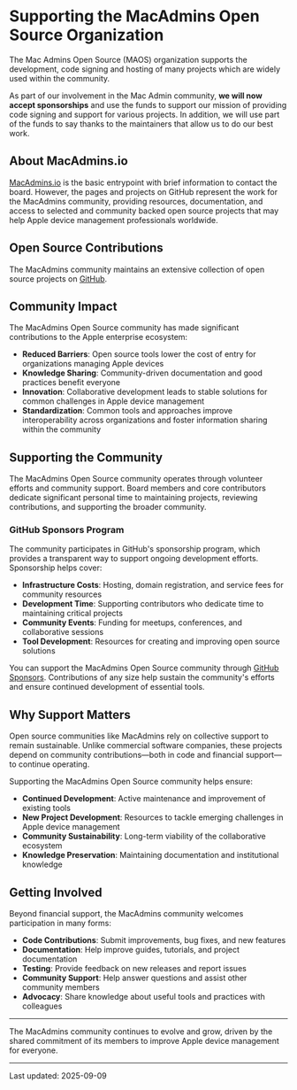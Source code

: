 # Supporting the MacAdmins Open Source Organization 

The Mac Admins Open Source (MAOS) organization supports the development, code signing and hosting of many projects which are widely used within the community.

As part of our involvement in the Mac Admin community, **we will now accept sponsorships** and use the funds to support our mission of providing code signing and support for various projects. In addition, we will use part of the funds to say thanks to the maintainers that allow us to do our best work.

## About MacAdmins.io

[MacAdmins.io](https://macadmins.io) is the basic entrypoint with brief information to contact the board. However, the pages and projects on GitHub represent the work for the MacAdmins community, providing resources, documentation, and access to selected and community backed open source projects that may help Apple device management professionals worldwide. 

## Open Source Contributions

The MacAdmins community maintains an extensive collection of open source projects on [GitHub](https://github.com/macadmins).


## Community Impact

The MacAdmins Open Source community has made significant contributions to the Apple enterprise ecosystem:

- **Reduced Barriers**: Open source tools lower the cost of entry for organizations managing Apple devices
- **Knowledge Sharing**: Community-driven documentation and good practices benefit everyone
- **Innovation**: Collaborative development leads to stable solutions for common challenges in Apple device management
- **Standardization**: Common tools and approaches improve interoperability across organizations and foster information sharing within the community

## Supporting the Community

The MacAdmins Open Source community operates through volunteer efforts and community support. Board members and core contributors dedicate significant personal time to maintaining projects, reviewing contributions, and supporting the broader community.

### GitHub Sponsors Program

The community participates in GitHub's sponsorship program, which provides a transparent way to support ongoing development efforts. Sponsorship helps cover:

- **Infrastructure Costs**: Hosting, domain registration, and service fees for community resources
- **Development Time**: Supporting contributors who dedicate time to maintaining critical projects
- **Community Events**: Funding for meetups, conferences, and collaborative sessions
- **Tool Development**: Resources for creating and improving open source solutions

You can support the MacAdmins Open Source community through [GitHub Sponsors](https://github.com/sponsors/macadmins?o=esb). Contributions of any size help sustain the community's efforts and ensure continued development of essential tools.

## Why Support Matters

Open source communities like MacAdmins rely on collective support to remain sustainable. Unlike commercial software companies, these projects depend on community contributions—both in code and financial support—to continue operating.

Supporting the MacAdmins Open Source community helps ensure:

- **Continued Development**: Active maintenance and improvement of existing tools
- **New Project Development**: Resources to tackle emerging challenges in Apple device management
- **Community Sustainability**: Long-term viability of the collaborative ecosystem
- **Knowledge Preservation**: Maintaining documentation and institutional knowledge

## Getting Involved

Beyond financial support, the MacAdmins community welcomes participation in many forms:

- **Code Contributions**: Submit improvements, bug fixes, and new features
- **Documentation**: Help improve guides, tutorials, and project documentation
- **Testing**: Provide feedback on new releases and report issues
- **Community Support**: Help answer questions and assist other community members
- **Advocacy**: Share knowledge about useful tools and practices with colleagues

---

The MacAdmins community continues to evolve and grow, driven by the shared commitment of its members to improve Apple device management for everyone. 

---
Last updated: 2025-09-09
